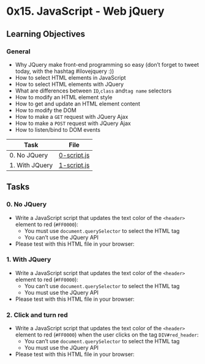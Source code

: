 # 0x15. JavaScript - Web jQuery

## Learning Objectives

### General

- Why JQuery make front-end programming so easy (don’t forget to tweet today, with the hashtag #ilovejquery :))
- How to select HTML elements in JavaScript
- How to select HTML elements with JQuery
- What are differences between `ID`,`class` and`tag name` selectors
- How to modify an HTML element style
- How to get and update an HTML element content
- How to modify the DOM
- How to make a `GET` request with JQuery Ajax
- How to make a `POST` request with JQuery Ajax
- How to listen/bind to DOM events

| Task           | File                         |
| -------------- | ---------------------------- |
| 0. No JQuery   | [0-script.js](./0-script.js) |
| 1. With JQuery | [1-script.js](./1-script.js) |

## Tasks

### 0. No JQuery

- Write a JavaScript script that updates the text color of the `<header>` element to red (`#FF0000`):
  - You must use `document.querySelector` to select the HTML tag
  - You can’t use the JQuery API
- Please test with this HTML file in your browser:

### 1. With JQuery

- Write a JavaScript script that updates the text color of the `<header>` element to red (`#FF0000`):
  - You can’t use `document.querySelector` to select the HTML tag
  - You must use the JQuery API
- Please test with this HTML file in your browser:

### 2. Click and turn red

- Write a JavaScript script that updates the text color of the `<header>` element to red (`#FF0000`) when the user clicks on the tag `DIV#red_header`:
  - You can’t use `document.querySelector` to select the HTML tag
  - You must use the JQuery API
- Please test with this HTML file in your browser:
